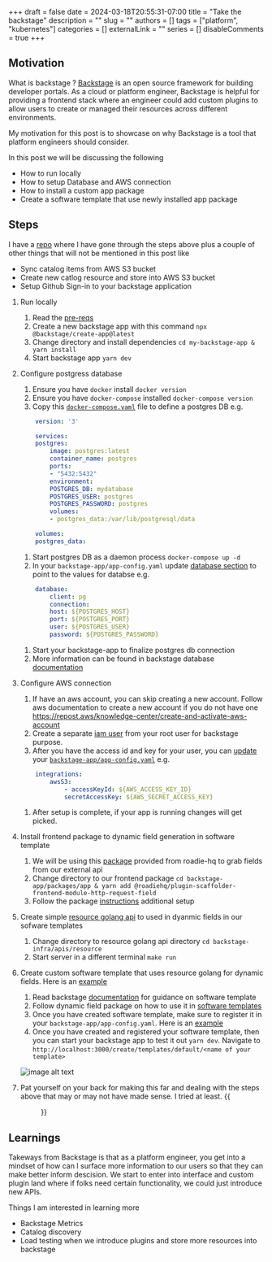 +++
draft = false
date = 2024-03-18T20:55:31-07:00
title = "Take the backstage"
description = ""
slug = ""
authors = []
tags = ["platform", "kubernetes"]
categories = []
externalLink = ""
series = []
disableComments = true
+++

## Motivation

What is backstage ? [Backstage](https://backstage.spotify.com/) is an open source framework for building developer portals.
As a cloud or platform engineer, Backstage is helpful for providing a frontend stack where an engineer could add custom plugins to allow users
to create or managed their resources across different environments.

My motivation for this post is to showcase on why Backstage is a tool that platform engineers should consider.

In this post we will be discussing the following

- How to run locally
- How to setup Database and AWS connection
- How to install a custom app package
- Create a software template that use newly installed app package

## Steps

I have a [repo](https://github.com/darrylbalderas/demo-backstage) where I have gone through the steps above plus a couple of other things that will not be mentioned in this post like

- Sync catalog items from AWS S3 bucket
- Create new catlog resource and store into AWS S3 bucket
- Setup Github Sign-in to your backstage application

1. Run locally
    1. Read the [pre-reqs](https://backstage.io/docs/getting-started/#prerequisites)
    1. Create a new backstage app with this command `npx @backstage/create-app@latest`
    1. Change directory and install dependencies `cd my-backstage-app & yarn install`
    1. Start backstage app `yarn dev`

2. Configure postgress database
    1. Ensure you have `docker` install `docker version`
    1. Ensure you have `docker-compose` installed `docker-compose version`
    1. Copy this [`docker-compose.yaml`](https://github.com/darrylbalderas/demo-backstage/blob/main/docker-compose.yaml) file to define a postgres DB e.g.

    ```yaml
        version: '3'

        services:
        postgres:
            image: postgres:latest
            container_name: postgres
            ports:
            - "5432:5432"
            environment:
            POSTGRES_DB: mydatabase
            POSTGRES_USER: postgres
            POSTGRES_PASSWORD: postgres
            volumes:
            - postgres_data:/var/lib/postgresql/data

        volumes:
        postgres_data:
    ```

    1. Start postgres DB as a daemon process `docker-compose up -d`
    1. In your `backstage-app/app-config.yaml` update [database section](https://github.com/darrylbalderas/demo-backstage/blob/main/app-config.yaml#L30-L36) to point to the values for databse e.g.

    ```yaml
        database:
            client: pg
            connection:
            host: ${POSTGRES_HOST}
            port: ${POSTGRES_PORT}
            user: ${POSTGRES_USER}
            password: ${POSTGRES_PASSWORD}
    ```

    1. Start your backstage-app to finalize postgres db connection
    1. More information can be found in backstage database [documentation](https://backstage.io/docs/getting-started/config/database)

3. Configure AWS connection
    1. If have an aws account, you can skip creating a new account. Follow aws documentation to create a new account if you do not have one <https://repost.aws/knowledge-center/create-and-activate-aws-account>
    2. Create a separate [iam user](https://docs.aws.amazon.com/IAM/latest/UserGuide/id_users_create.html) from your root user for backstage purpose.
    3. After you have the access id and key for your user, you can [update](https://github.com/darrylbalderas/demo-backstage/blob/main/app-config.yaml#L51-L53) your [`backstage-app/app-config.yaml`](https://backstage.io/docs/integrations/aws-s3/locations#configuration) e.g.

    ```yaml
        integrations:
            awsS3:
                - accessKeyId: ${AWS_ACCESS_KEY_ID}
                secretAccessKey: ${AWS_SECRET_ACCESS_KEY}
    ```

    1. After setup is complete, if your app is running changes will get picked.

4. Install frontend package to dynamic field generation in software template
    1. We will be using this [package]( https://www.npmjs.com/package/@roadiehq/plugin-scaffolder-frontend-module-http-request-field) provided from roadie-hq to grab fields from our external api
    2. Change directory to our frontend package `cd backstage-app/packages/app & yarn add @roadiehq/plugin-scaffolder-frontend-module-http-request-field`
    3. Follow the package [instructions](https://www.npmjs.com/package/@roadiehq/plugin-scaffolder-frontend-module-http-request-field) additional setup

5. Create simple [resource golang api](https://github.com/darrylbalderas/demo-backstage/tree/main/backstage-infra/apis/resources) to used in dyanmic fields in our sofware templates
    1. Change directory to resource golang api directory `cd backstage-infra/apis/resource`
    2. Start server in a different terminal `make run`

6. Create custom software template that uses resource golang for dynamic fields. Here is an [example](https://github.com/darrylbalderas/demo-backstage/blob/main/backstage-infra/catalog/scaffold-template-dynamic-field/template.yaml)
    1. Read backstage [documentation](https://backstage.io/docs/features/software-templates/writing-templates) for guidance on software template
    2. Follow dynamic field package on how to use it in [software templates](https://www.npmjs.com/package/@roadiehq/plugin-scaffolder-frontend-module-http-request-field)
    3. Once you have created software template, make sure to register it in your `backstage-app/app-config.yaml`. Here is an [example](https://github.com/darrylbalderas/demo-backstage/blob/main/app-config.yaml#L121-L124)
    4. Once you have created and registered your software template, then you can start your backstage app  to test it out `yarn dev`. Navigate to `http://localhost:3000/create/templates/default/<name of your template>`

    ![image alt text](/backstage-dynmaic-template.png)

7. Pat yourself on your back for making this far and dealing with the steps above that may or may not have made sense. I tried at least.
{{<figure src="https://media.giphy.com/media/v1.Y2lkPTc5MGI3NjExMGhzNHE1cHZrcjh6amF5ZHExd3U0bmtvZmx4ZGZ6OGV0dXlsaTBvZyZlcD12MV9pbnRlcm5hbF9naWZfYnlfaWQmY3Q9Zw/tJibdDBnGmFr2/giphy.gif" title="" height="250" width="512">}}

## Learnings

Takeways from Backstage is that as a platform engineer, you get into a mindset of how can I surface more information to our users so that they can make better inform descision. We start to enter into interface and custom plugin land where if folks need certain functionality, we could just introduce new APIs.

Things I am interested in learning more

- Backstage Metrics
- Catalog discovery
- Load testing when we introduce plugins and store more resources into backstage
